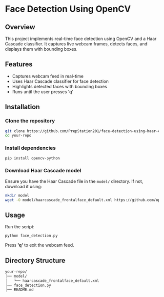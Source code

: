 # Face Detection Using OpenCV  

## Overview  
This project implements real-time face detection using OpenCV and a Haar Cascade classifier. It captures live webcam frames, detects faces, and displays them with bounding boxes.  

## Features  
- Captures webcam feed in real-time  
- Uses Haar Cascade classifier for face detection  
- Highlights detected faces with bounding boxes  
- Runs until the user presses 'q'  

## Installation  

### Clone the repository  
```sh
git clone https://github.com/PrepStation201/face-detection-using-haar-cascade.git
cd your-repo
```  

### Install dependencies  
```sh
pip install opencv-python
```  

### Download Haar Cascade model  
Ensure you have the Haar Cascade file in the `model/` directory. If not, download it using:  
```sh
mkdir model
wget -O model/haarcascade_frontalface_default.xml https://github.com/opencv/opencv/blob/master/data/haarcascades/haarcascade_frontalface_default.xml
```  

## Usage  

Run the script:  
```sh
python face_detection.py
```  

Press **'q'** to exit the webcam feed.  

## Directory Structure  
```sh
your-repo/
│── model/
│   └── haarcascade_frontalface_default.xml
│── face_detection.py
│── README.md
```

